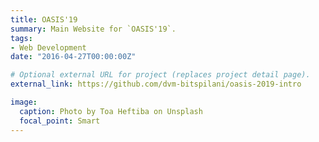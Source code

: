 ```yaml
---
title: OASIS'19 
summary: Main Website for `OASIS'19`.
tags:
- Web Development
date: "2016-04-27T00:00:00Z"

# Optional external URL for project (replaces project detail page).
external_link: https://github.com/dvm-bitspilani/oasis-2019-intro

image:
  caption: Photo by Toa Heftiba on Unsplash
  focal_point: Smart
---
```

